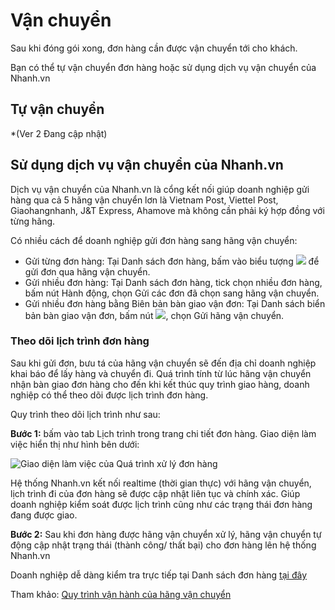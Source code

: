 # Vận chuyển
Sau khi đóng gói xong, đơn hàng cần được vận chuyển tới cho khách.

Bạn có thể tự vận chuyển đơn hàng hoặc sử dụng dịch vụ vận chuyển của Nhanh.vn

## Tự vận chuyển 
*(Ver 2 Đang cập nhật)

## Sử dụng dịch vụ vận chuyển của Nhanh.vn

Dịch vụ vận chuyển của Nhanh.vn là cổng kết nối giúp doanh nghiệp gửi hàng qua cả 5 hãng vận chuyển lơn là Vietnam Post, Viettel Post, Giaohangnhanh, J&T Express, Ahamove mà không cần phải ký hợp đồng với từng hãng.

Có nhiều cách để doanh nghiệp gửi đơn hàng sang hãng vận chuyển:

- Gửi từng đơn hàng: Tại Danh sách đơn hàng, bấm vào biểu tượng ![](https://raw.githubusercontent.com/nhanhapi/manual/master/docs/don-hang/img/bien-ban-ban-giao-6.png)  để gửi đơn qua hãng vận chuyển.
- Gửi nhiều đơn hàng: Tại Danh sách đơn hàng, tick chọn nhiều đơn hàng, bấm nút Hành động, chọn Gửi các đơn đã chọn sang hãng vận chuyển.
- Gửi nhiều đơn hàng bằng Biên bản bàn giao vận đơn: Tại Danh sách biển bản bàn giao vận đơn, bấm nút ![](https://raw.githubusercontent.com/nhanhapi/manual/master/docs/don-hang/img/bien-ban-ban-giao-3.png), chọn Gửi hãng vận chuyển.

### Theo dõi lịch trình đơn hàng
Sau khi gửi đơn, bưu tá của hãng vận chuyển sẽ đến địa chỉ doanh nghiệp khai báo để lấy hàng và chuyển đi. Quá trình tính từ lúc hãng vận chuyển nhận bàn giao đơn hàng cho đến khi kết thúc quy trình giao hàng, doanh nghiệp có thể theo dõi được lịch trình đơn hàng.

Quy trình theo dõi lịch trình như sau:

**Bước 1:** bấm vào tab Lịch trình trong trang chi tiết đơn hàng. Giao diện làm việc hiển thị như hình bên dưới:

![Giao diện làm việc của Quá trình xử lý đơn hàng](https://raw.githubusercontent.com/nhanhapi/manual/master/docs/don-hang/img/van-chuyen%20-%201.png)

Hệ thống Nhanh.vn kết nối realtime (thời gian thực) với hãng vận chuyển, lịch trình đi của đơn hàng sẽ được cập nhật liên tục và chính xác. Giúp doanh nghiệp kiểm soát được lịch trình cũng như các trạng thái đơn hàng đang được giao. 

**Bước 2:** Sau khi đơn hàng được hãng vận chuyển xử lý, hãng vận chuyển tự động cập nhật trạng thái (thành công/ thất bại) cho đơn hàng lên hệ thống Nhanh.vn

Doanh nghiệp dễ dàng kiểm tra trực tiếp tại Danh sách đơn hàng [tại đây](https://new.nhanh.vn/order/manage/index)

Tham khảo: [Quy trình vận hành của hãng vận chuyển](link)

